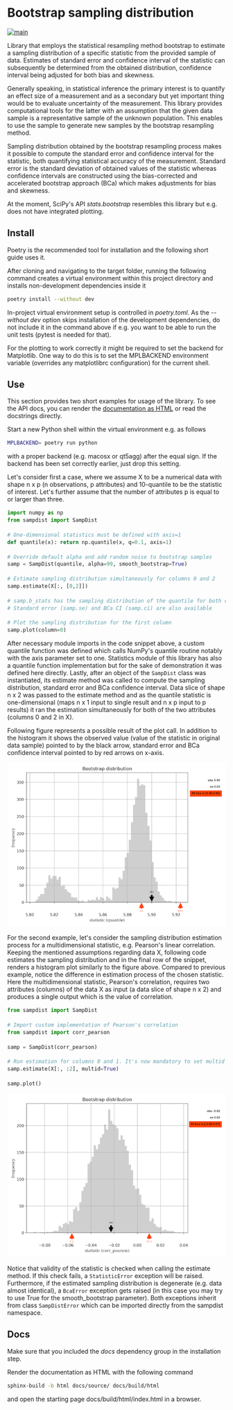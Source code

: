 # Bootstrap sampling distribution #

[![main](https://github.com/elmomoilanen/Bootstrap-sampling-distribution/actions/workflows/main.yml/badge.svg)](https://github.com/elmomoilanen/Bootstrap-sampling-distribution/actions/workflows/main.yml)

Library that employs the statistical resampling method bootstrap to estimate a sampling distribution of a specific statistic from the provided sample of data. Estimates of standard error and confidence interval of the statistic can subsequently be determined from the obtained distribution, confidence interval being adjusted for both bias and skewness.

Generally speaking, in statistical inference the primary interest is to quantify an effect size of a measurement and as a secondary but yet important thing would be to evaluate uncertainty of the measurement. This library provides computational tools for the latter with an assumption that the given data sample is a representative sample of the unknown population. This enables to use the sample to generate new samples by the bootstrap resampling method.

Sampling distribution obtained by the bootstrap resampling process makes it possible to compute the standard error and confidence interval for the statistic, both quantifying statistical accuracy of the measurement. Standard error is the standard deviation of obtained values of the statistic whereas confidence intervals are constructed using the bias-corrected and accelerated bootstrap approach (BCa) which makes adjustments for bias and skewness.

At the moment, SciPy's API *stats.bootstrap* resembles this library but e.g. does not have integrated plotting.

## Install ##

Poetry is the recommended tool for installation and the following short guide uses it.

After cloning and navigating to the target folder, running the following command creates a virtual environment within this project directory and installs non-development dependencies inside it

```bash
poetry install --without dev
```

In-project virtual environment setup is controlled in *poetry.toml*. As the *--without dev* option skips installation of the development dependencies, do not include it in the command above if e.g. you want to be able to run the unit tests (pytest is needed for that).

For the plotting to work correctly it might be required to set the backend for Matplotlib. One way to do this is to set the MPLBACKEND environment variable (overrides any matplotlibrc configuration) for the current shell.

## Use ##

This section provides two short examples for usage of the library. To see the API docs, you can render the [documentation as HTML](#docs) or read the docstrings directly.

Start a new Python shell within the virtual environment e.g. as follows

```bash
MPLBACKEND= poetry run python
```

with a proper backend (e.g. macosx or qt5agg) after the equal sign. If the backend has been set correctly earlier, just drop this setting.

Let's consider first a case, where we assume X to be a numerical data with shape n x p (n observations, p attributes) and 10-quantile to be the statistic of interest. Let's further assume that the number of attributes p is equal to or larger than three.

```python
import numpy as np
from sampdist import SampDist

# One-dimensional statistics must be defined with axis=1
def quantile(x): return np.quantile(x, q=0.1, axis=1)

# Override default alpha and add random noise to bootstrap samples
samp = SampDist(quantile, alpha=99, smooth_bootstrap=True)

# Estimate sampling distribution simultaneously for columns 0 and 2
samp.estimate(X[:, [0,2]])

# samp.b_stats has the sampling distribution of the quantile for both columns
# Standard error (samp.se) and BCa CI (samp.ci) are also available

# Plot the sampling distribution for the first column
samp.plot(column=0)
```

After necessary module imports in the code snippet above, a custom quantile function was defined which calls NumPy's quantile routine notably with the axis parameter set to one. Statistics module of this library has also a quantile function implementation but for the sake of demonstration it was defined here directly. Lastly, after an object of the `SampDist` class was instantiated, its estimate method was called to compute the sampling distribution, standard error and BCa confidence interval. Data slice of shape n x 2
was passed to the estimate method and as the quantile statistic is one-dimensional (maps n x 1 input to single result and n x p input to p results) it ran the estimation simultaneously for both of the two attributes (columns 0 and 2 in X).

Following figure represents a possible result of the plot call. In addition to the histogram it shows the observed value (value of the statistic in original data sample) pointed to by the black arrow, standard error and BCa confidence interval pointed to by red arrows on x-axis.

![](docs/boostrap_distribution_quantile.png)

For the second example, let's consider the sampling distribution estimation process for a multidimensional statistic, e.g. Pearson's linear correlation. Keeping the mentioned assumptions regarding data X, following code estimates the sampling distribution and in the final row of the snippet, renders a histogram plot similarly to the figure above. Compared to previous example, notice the difference in estimation process of the chosen statistic. Here the multidimensional statistic, Pearson's correlation, requires two attributes (columns) of the data X as input (a data slice of shape n x 2) and produces a single output which is the value of correlation.

```python
from sampdist import SampDist

# Import custom implementation of Pearson's correlation
from sampdist import corr_pearson

samp = SampDist(corr_pearson)

# Run estimation for columns 0 and 1. It's now mandatory to set multid to True
samp.estimate(X[:, :2], multid=True)

samp.plot()
```

![](docs/bootstrap_distribution_corr.png)

Notice that validity of the statistic is checked when calling the estimate method. If this check fails, a `StatisticError` exception will be raised. Furthermore, if the estimated sampling distribution is degenerate (e.g. data almost identical), a `BcaError` exception gets raised (in this case you may try to use True for the smooth_bootstrap parameter). Both exceptions inherit from class `SampDistError` which can be imported directly from the sampdist namespace.

## Docs ##

Make sure that you included the *docs* dependency group in the installation step.

Render the documentation as HTML with the following command

```bash
sphinx-build -b html docs/source/ docs/build/html
```

and open the starting page docs/build/html/index.html in a browser.
